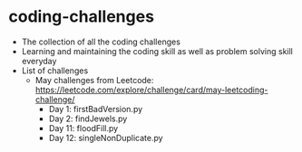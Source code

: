 # coding-challenges
- The collection of all the coding challenges
- Learning and maintaining the coding skill as well as problem solving skill everyday
- List of challenges
  - May challenges from Leetcode: https://leetcode.com/explore/challenge/card/may-leetcoding-challenge/
     - Day 1: firstBadVersion.py
     - Day 2: findJewels.py
     - Day 11: floodFill.py
     - Day 12: singleNonDuplicate.py

     

    


